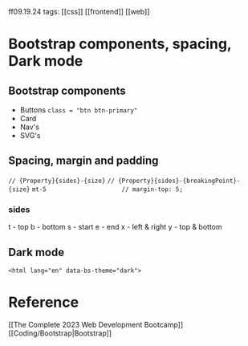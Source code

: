 ff09.19.24
tags: [[css]] [[frontend]] [[web]] 

# Bootstrap components, spacing, Dark mode

## Bootstrap components
- Buttons
	`class = "btn btn-primary"`
- Card
- Nav's
- SVG's

## Spacing, margin and padding
`// {Property}{sides}-{size}`
`// {Property}{sides}-{breakingPoint}-{size}`
	`mt-5                     // margin-top: 5;`
### sides
t - top
b - bottom
s - start
e - end
x - left & right
y - top & bottom


## Dark mode
`<html lang="en" data-bs-theme="dark">`


# Reference

[[The Complete 2023 Web Development Bootcamp]]
[[Coding/Bootstrap|Bootstrap]] 